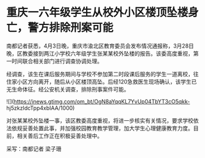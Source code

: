 # 重庆一六年级学生从校外小区楼顶坠楼身亡，警方排除刑案可能

南都记者获悉，4月3日晚，重庆市渝北区教育委员会发布情况通报称，3月28日晚，区教委接到两江小学校六年级学生张某某校外坠楼的报告。该委高度重视，第一时间联合相关部门进行调查协调处理。

经调查，该生在课后服务期间与学校不参加第二时段课后服务的学生一道离校，往住家小区方向离开，随后从小区楼顶高坠。后经120急救医生现场确认，该学生已无生命体征。经公安机关调查，排除刑事案件可能。

![](https://inews.gtimg.com/om_bt/OgN8aYqqKL7YvUp04TbYT3cO5qkk-
hj5zkzIdcTpp4xbIAA/1000)

对张某某校外坠楼一事，该区教委高度重视，将进一步核实有关情况，要求学校依法依规妥善处置此事，并加强校园教育教学管理，加大学生心理健康教育力度。目前，相关善后工作正在积极妥善处理中。

采写：南都记者 梁子珊

